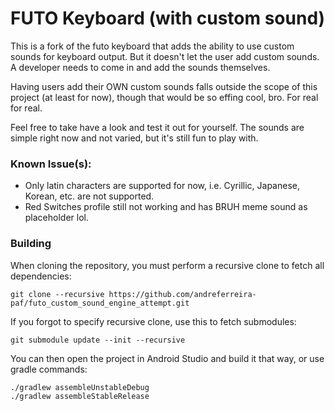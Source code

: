 # FUTO Keyboard (with custom sound)

This is a fork of the futo keyboard that adds the ability to use custom sounds for keyboard output. But it doesn't let the user add custom sounds. A developer needs to come in and add the sounds themselves.

Having users add their OWN custom sounds falls outside the scope of this project (at least for now), though that would be so effing cool, bro. For real for real. 

Feel free to take have a look and test it out for yourself. The sounds are simple right now and not varied, but it's still fun to play with.


### Known Issue(s):
- Only latin characters are supported for now, i.e. Cyrillic, Japanese, Korean, etc. are not supported.
- Red Switches profile still not working and has BRUH meme sound as placeholder lol.


### Building

When cloning the repository, you must perform a recursive clone to fetch all dependencies:
```
git clone --recursive https://github.com/andreferreira-paf/futo_custom_sound_engine_attempt.git
```

If you forgot to specify recursive clone, use this to fetch submodules:
```
git submodule update --init --recursive
```

You can then open the project in Android Studio and build it that way, or use gradle commands:
```
./gradlew assembleUnstableDebug
./gradlew assembleStableRelease
```